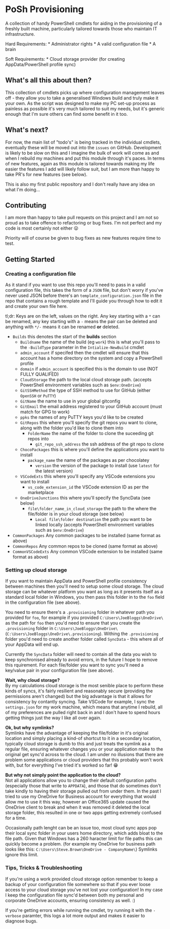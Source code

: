 # PoSh Provisioning
A collection of handy PowerShell cmdlets for aiding in the provisioning of a freshly built machine, particularly tailored towards those who maintain IT infrastructure.

Hard Requirements:
    * Administrator rights
    * A valid configuration file
    * A brain

Soft Requirements:
    * Cloud storage provider (for creating AppData/PowerShell profile sync)

## What's all this about then?
This collection of cmdlets picks up where configuration management leaves off - they allow you to take a generalised Windows build and truly make it your own.
As the script was designed to make my PC set-up process as painless as possible it's very much tailored to suit my needs, but it's generic enough that I'm sure others can find some benefit in it too.

## What's next?
For now, the main list of "todo's" is being tracked in the individual cmdlets, eventually these will be moved out into the `issues` on GitHub.
Development is likely to be slow on this and I imagine the bulk of work will come as and when I rebuild my machines and put this module through it's paces.
In terms of new features, again as this module is tailored towards making my life easier the features I add will likely follow suit, but I am more than happy to take PR's for new features (see below).

This is also my first public repository and I don't really have any idea on what I'm doing...

## Contributing
I am more than happy to take pull requests on this project and I am not so proud as to take offence to refactoring or bug fixes. 
I'm not perfect and my code is most certainly not either 😛

Priority will of course be given to bug fixes as new features require time to test.

## Getting Started

### Creating a configuration file
As it stand if you want to use this repo you'll need to pass in a valid configuration file, this takes the form of a `JSON` file, but don't worry if you've never used JSON before there's an `template_configuration.json` file in the repo that contains a rough template and I'll guide you through how to edit it and create your own file here.

tl;dr: Keys are on the left, values on the right. Any key starting with a `*` can be renamed, any key starting with a `-` means the pair can be deleted and anything with `*/-` means it can be renamed **or** deleted.

- `Builds` this denotes the start of the **builds** section   
    - `Buildname` the name of the build (eg `work`) this is what you'll pass to the `-BuildType` parameter in the `Intialize-NewBuild` cmdlet  
    - `admin_account` if specifed then the cmdlet will ensure that this account has a home directory on the system and copy a PowerShell profile  
    - `domain` if `admin_account` is specified this is the domain to use (NOT FULLY QUALIFED)  
    - `CloudStorage` the path to the local cloud storage path. (accepts PowerShell environment variables such as `$env:OneDrive`)  
    - `GitSSHMethod` the type of SSH method to use for GitHub (either `OpenSSH` or `PuTTY`)  
    - `GitName` the name to use in your global gitconfig  
    - `GitEmail` the email address registered to your GitHub account (must match for GPG to work)  
    - `ppks` the names of any PuTTY keys you'd like to be created  
    - `GitRepos` this where you'll specify the git repos you want to clone, along with the folder you'd like to clone them into  
        - `FolderName` the name of the folder to clone the suceeding git repos into  
            - `git_repo_ssh_address` the ssh address of the git repo to clone  
    - `ChocoPackages` this is where you'll define the applications you want to install  
        - `package_name` the name of the packages as per chocolatey  
            - `version` the version of the package to install (use `latest` for the latest version)  
    - `VSCodeExts` this where you'll specify any VSCode extensions you want to install  
        - `vs_code_extension_id` the VSCode extension ID as per the marketplace  
    - `OneDriveJunctions` this where you'll specify the SyncData (see below)  
        - `file\folder_name_in_cloud_storage` the path to the where the file/folder is in your cloud storage (see below)  
            - `Local file\folder destination` the path you want to be linked locally (accepts PowerShell environment variables such as `$env:OneDrive`)  
- `CommonPackages` Any common packages to be installed (same format as above)  
- `CommonRepos` Any common repos to be cloned (same format as above)  
- `CommonVSCodeExts` Any common VSCode extension to be installed (same format as above)  


### Setting up cloud storage
If you want to maintain AppData and PowerShell profile consistency between machines then you'll need to setup some cloud storage.
The cloud storage can be whatever platform you want as long as it presents itself as a standard local folder in Windows, you then pass this folder in to the `foo` field in the configuration file (see above).

You need to ensure there's a `.provisioning` folder in whatever path you provided for `foo`, for example if you provided `C:\Users\JoeBloggs\OneDrive\` as the path for `foo` then you'd need to ensure that you create the `.provisioning` folder in `C:\Users\JoeBloggs\OneDrive\` (`C:\Users\JoeBloggs\OneDrive\.provisioning`).
Withing the `.provisioning` folder you'd need to create another folder called `SyncData` - this where all of your AppData will end up.

Currently the `SyncData` folder will need to contain all the data you wish to keep synchronised already to avoid errors, in the future I hope to remove this rquirement.
For each file/folder you want to sync you'll need a key/value pair in your configuration file (see above).

**Wait, why cloud storage?**  
By my calculations cloud storage is the most senible place to perform these kinds of syncs, it's fairly resilient and reasonably secure (providing the permissions aren't changed) but the big advantage is that it allows for consistency by contantly syncing.
Take VSCode for example, I sync the `settings.json` for my work machine, which means that anytime I rebuild, all of my preferences are pulled right back in and I don't have to spend hours getting things just the way I like all over again.

**Ok, but why symlinks?**  
Symlinks have the advantage of keeping the file/folder in it's original location and simply placing a kind-of shortcut to it in a secondary location, typically cloud storage is dumb to this and just treats the symlink as a regular file, ensuring whatever changes you or your application make to the original get sync'd across to the cloud.
I am under no illusions that there are problem some applications or cloud providers that this probably won't work with, but for everything I've tried it's worked so far! 😁

**But why not simply point the application to the cloud?**  
Not all applications allow you to change their default configuration paths (especially those that write to `APPDATA`), and those that do sometimes don't take kindly to having their storage pulled out from under them.
In the past I tried to use my OneDrive for Business account for everything that would allow me to use it this way, however an Office365 update caused the OneDrive client to break and when it was removed it deleted the local storage folder, this resulted in one or two apps getting extremely confused for a time.

Occasionally path lenght can be an issue too, most cloud sync apps pop their local sync folder in your users home directory, which adds bloat to the file path. Given that Windows has a 260 haracter limit for file paths this can quickly become a problem. (for example my OneDrive for business path looks like this: `C:\Users\Steve.Brown\OneDrive - CompanyName\`)
Symlinks ignore this limit.

### Tips, Tricks & Troubleshooting
If you're using a work provided cloud storage option remember to keep a backup of your configuration file somewhere so that if you ever loose access to your cloud storage you've not lost your configuration! 
In my case I keep the configuration file sync'd between both my personal and corporate OneDrive accounts, ensuring consistency as well. :) 

If you're getting errors while running the cmdlet, try running it with the `-verbose` paramter, this logs a lot more output and makes it easier to diagnose bugs.